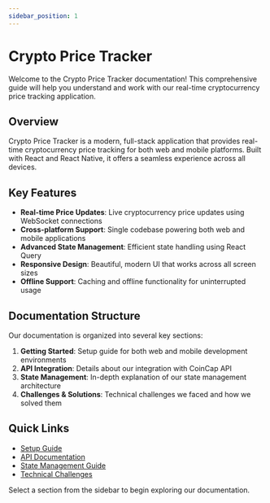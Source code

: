 ```yaml
---
sidebar_position: 1
---
```


# Crypto Price Tracker

Welcome to the Crypto Price Tracker documentation! This comprehensive guide will help you understand and work with our real-time cryptocurrency price tracking application.

## Overview

Crypto Price Tracker is a modern, full-stack application that provides real-time cryptocurrency price tracking for both web and mobile platforms. Built with React and React Native, it offers a seamless experience across all devices.

## Key Features

- **Real-time Price Updates**: Live cryptocurrency price updates using WebSocket connections
- **Cross-platform Support**: Single codebase powering both web and mobile applications
- **Advanced State Management**: Efficient state handling using React Query
- **Responsive Design**: Beautiful, modern UI that works across all screen sizes
- **Offline Support**: Caching and offline functionality for uninterrupted usage

## Documentation Structure

Our documentation is organized into several key sections:

1. **Getting Started**: Setup guide for both web and mobile development environments
2. **API Integration**: Details about our integration with CoinCap API
3. **State Management**: In-depth explanation of our state management architecture
4. **Challenges & Solutions**: Technical challenges we faced and how we solved them

## Quick Links

- [Setup Guide](./getting-started.md)
- [API Documentation](./api-integration.md)
- [State Management Guide](./state-management.md)
- [Technical Challenges](./challenges-solutions.md)

Select a section from the sidebar to begin exploring our documentation.
